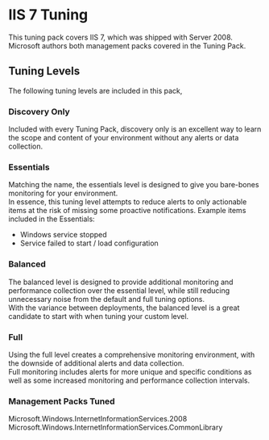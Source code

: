 # IIS 7 Tuning

This tuning pack covers IIS 7, which was shipped with Server 2008.  Microsoft authors both management packs covered in the Tuning Pack.

## Tuning Levels

The following tuning levels are included in this pack,

### Discovery Only

Included with every Tuning Pack, discovery only is an excellent way to learn the scope and content of your environment without any alerts or data collection.

### Essentials

Matching the name, the essentials level is designed to give you bare-bones monitoring for your environment.  
In essence, this tuning level attempts to reduce alerts to only actionable items at the risk of missing some proactive notifications.
Example items included in the Essentials:

- Windows service stopped
- Service failed to start / load configuration

### Balanced

The balanced level is designed to provide additional monitoring and performance collection over the essential level, while still reducing unnecessary noise from the default and full tuning options.  
With the variance between deployments, the balanced level is a great candidate to start with when tuning your custom level.

### Full

Using the full level creates a comprehensive monitoring environment, with the downside of additional alerts and data collection.  
Full monitoring includes alerts for more unique and specific conditions as well as some increased monitoring and performance collection intervals.  

### Management Packs Tuned

Microsoft.Windows.InternetInformationServices.2008  
Microsoft.Windows.InternetInformationServices.CommonLibrary  

